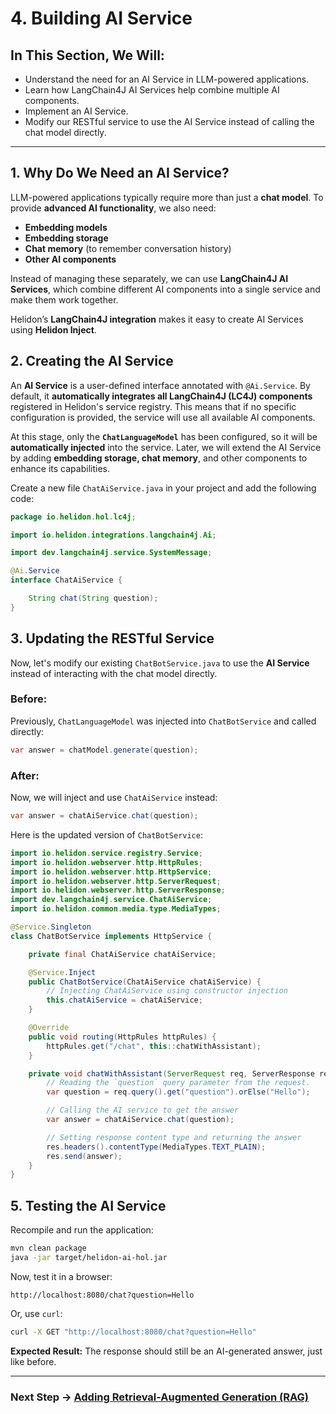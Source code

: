 # 4. Building AI Service

## In This Section, We Will:

- Understand the need for an AI Service in LLM-powered applications.
- Learn how LangChain4J AI Services help combine multiple AI components.
- Implement an AI Service.
- Modify our RESTful service to use the AI Service instead of calling the chat model directly.

---

## 1. Why Do We Need an AI Service?

LLM-powered applications typically require more than just a **chat model**. To provide **advanced AI functionality**, we also need:

- **Embedding models**
- **Embedding storage**
- **Chat memory** (to remember conversation history)
- **Other AI components**

Instead of managing these separately, we can use **LangChain4J AI Services**, which combine different AI components into a single service and make them work together.

Helidon’s **LangChain4J integration** makes it easy to create AI Services using **Helidon Inject**.

## 2. Creating the AI Service

An **AI Service** is a user-defined interface annotated with `@Ai.Service`. By default, it **automatically integrates all LangChain4J (LC4J) components** registered in Helidon's service registry. This means that if no specific configuration is provided, the service will use all available AI components.

At this stage, only the **`ChatLanguageModel`** has been configured, so it will be **automatically injected** into the service. Later, we will extend the AI Service by adding **embedding storage, chat memory**, and other components to enhance its capabilities.

Create a new file `ChatAiService.java` in your project and add the following code:

```java
package io.helidon.hol.lc4j;

import io.helidon.integrations.langchain4j.Ai;

import dev.langchain4j.service.SystemMessage;

@Ai.Service
interface ChatAiService {

    String chat(String question);
}
```

## 3. Updating the RESTful Service

Now, let's modify our existing `ChatBotService.java` to use the **AI Service** instead of interacting with the chat model directly.

### **Before:**

Previously, `ChatLanguageModel` was injected into `ChatBotService` and called directly:

```java
var answer = chatModel.generate(question);
```

### **After:**

Now, we will inject and use `ChatAiService` instead:

```java
var answer = chatAiService.chat(question);
```

Here is the updated version of `ChatBotService`:

```java
import io.helidon.service.registry.Service;
import io.helidon.webserver.http.HttpRules;
import io.helidon.webserver.http.HttpService;
import io.helidon.webserver.http.ServerRequest;
import io.helidon.webserver.http.ServerResponse;
import dev.langchain4j.service.ChatAiService;
import io.helidon.common.media.type.MediaTypes;

@Service.Singleton
class ChatBotService implements HttpService {

    private final ChatAiService chatAiService;

    @Service.Inject
    public ChatBotService(ChatAiService chatAiService) {
        // Injecting ChatAiService using constructor injection
        this.chatAiService = chatAiService;
    }

    @Override
    public void routing(HttpRules httpRules) {
        httpRules.get("/chat", this::chatWithAssistant);
    }

    private void chatWithAssistant(ServerRequest req, ServerResponse res) {
        // Reading the `question` query parameter from the request. 
        var question = req.query().get("question").orElse("Hello");

        // Calling the AI service to get the answer
        var answer = chatAiService.chat(question);

        // Setting response content type and returning the answer
        res.headers().contentType(MediaTypes.TEXT_PLAIN);
        res.send(answer);
    }
}
```

## **5. Testing the AI Service**

Recompile and run the application:

```sh
mvn clean package
java -jar target/helidon-ai-hol.jar
```

Now, test it in a browser:

```
http://localhost:8080/chat?question=Hello
```

Or, use `curl`:

```sh
curl -X GET "http://localhost:8080/chat?question=Hello"
```

**Expected Result:** The response should still be an AI-generated answer, just like before.

---

### Next Step → [Adding Retrieval-Augmented Generation (RAG)](05_adding_rag.md)
